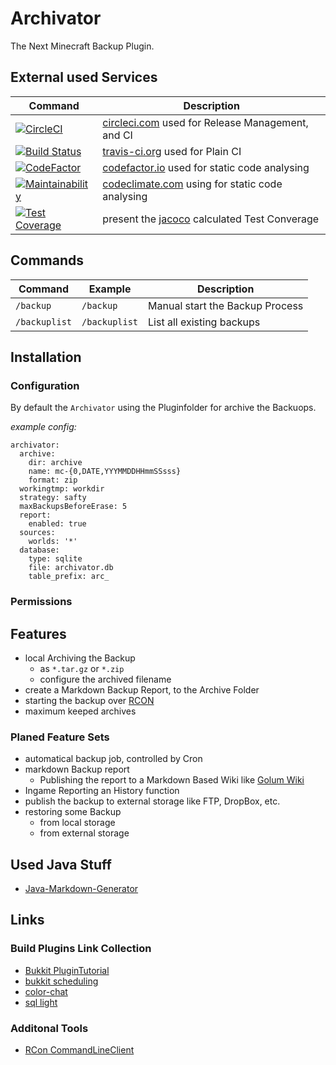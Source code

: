 # Archivator

The Next Minecraft Backup Plugin.

## External used Services

| Command               |                     Description |
|-----------------------|---------------------------------|
| [![CircleCI](https://circleci.com/gh/nolte/minecraft-plugin-archivator.svg?style=svg)](https://circleci.com/gh/nolte/minecraft-plugin-archivator) | [circleci.com](https://circleci.com) used for Release Management, and CI |
| [![Build Status](https://travis-ci.org/nolte/minecraft-plugin-archivator.svg?branch=develop)](https://travis-ci.org/nolte/minecraft-plugin-archivator) | [travis-ci.org](https://travis-ci.org) used for Plain CI  |
|[![CodeFactor](https://www.codefactor.io/repository/github/nolte/minecraft-plugin-archivator/badge/develop)](https://www.codefactor.io/repository/github/nolte/minecraft-plugin-archivator/overview/develop) | [codefactor.io](https://www.codefactor.io) used for static code analysing |
| [![Maintainability](https://api.codeclimate.com/v1/badges/695284e2c85bdbc781a9/maintainability)](https://codeclimate.com/github/nolte/minecraft-plugin-archivator/maintainability) | [codeclimate.com](https://codeclimate.com) using for static code analysing |
| [![Test Coverage](https://api.codeclimate.com/v1/badges/695284e2c85bdbc781a9/test_coverage)](https://codeclimate.com/github/nolte/minecraft-plugin-archivator/test_coverage) | present the [jacoco](https://www.jacoco.org/jacoco/) calculated Test Converage |

## Commands

| Command               | Example                 |                     Description |
|-----------------------|-------------------------|---------------------------------|
| ```/backup``` | ```/backup```     | Manual start the Backup Process |
| ```/backuplist```     | ```/backuplist```       | List all existing backups       |


## Installation

### Configuration

By default the ```Archivator``` using the Pluginfolder for archive the Backuops.

*example config:*
```
archivator:
  archive:
    dir: archive
    name: mc-{0,DATE,YYYMMDDHHmmSSsss}
    format: zip
  workingtmp: workdir
  strategy: safty
  maxBackupsBeforeErase: 5
  report:
    enabled: true
  sources:
    worlds: '*'
  database:
    type: sqlite
    file: archivator.db
    table_prefix: arc_

```

### Permissions


## Features

- local Archiving the Backup
  - as ```*.tar.gz``` or ```*.zip```
  - configure the archived filename
- create a Markdown Backup Report, to the Archive Folder  
- starting the backup over [RCON](https://wiki.vg/RCON)
- maximum keeped archives

### Planed Feature Sets

- automatical backup job, controlled by Cron
- markdown Backup report
  - Publishing the report to a Markdown Based Wiki like [Golum Wiki](https://github.com/gollum/gollum)
- Ingame Reporting an History function
- publish the backup to external storage like FTP, DropBox, etc.
- restoring some Backup
  - from local storage
  - from external storage


## Used Java Stuff

- [Java-Markdown-Generator](https://github.com/Steppschuh/Java-Markdown-Generator)

## Links

### Build Plugins Link Collection
- [Bukkit PluginTutorial](https://bukkit.gamepedia.com/Plugin_Tutorial)
- [bukkit scheduling](https://bukkit.gamepedia.com/Scheduler_Programming)
- [color-chat](https://dev.bukkit.org/projects/color-chat)
- [sql light](https://www.spigotmc.org/threads/how-to-sqlite.56847/)


### Additonal Tools
- [RCon CommandLineClient](https://github.com/Kealper/Batchcraft)
